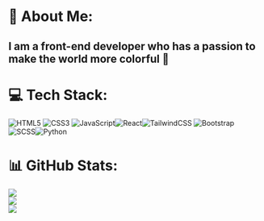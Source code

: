 
# 💫 About Me:
## I am a front-end developer who has a passion to make the world more colorful 🎨<br>


# 💻 Tech Stack:
![HTML5](https://img.shields.io/badge/html5-%23E34F26.svg?style=for-the-badge&logo=html5&logoColor=white) ![CSS3](https://img.shields.io/badge/css3-%231572B6.svg?style=for-the-badge&logo=css3&logoColor=white) ![JavaScript](https://img.shields.io/badge/javascript-%23323330.svg?style=for-the-badge&logo=javascript&logoColor=%23F7DF1E)![React](https://img.shields.io/badge/react-%2320232a.svg?style=for-the-badge&logo=react&logoColor=%2361DAFB)![TailwindCSS](https://img.shields.io/badge/tailwindcss-%2338B2AC.svg?style=for-the-badge&logo=tailwind-css&logoColor=white) 
 ![Bootstrap](https://img.shields.io/badge/bootstrap-%238511FA.svg?style=for-the-badge&logo=bootstrap&logoColor=white) ![SCSS](https://img.shields.io/badge/SCSS-%23CC6699.svg?style=for-the-badge&logo=sass&logoColor=white)![Python](https://img.shields.io/badge/python-%2314354C.svg?style=for-the-badge&logo=python&logoColor=white)
 
# 📊 GitHub Stats:
![](https://github-readme-stats.vercel.app/api?username=Moatassem5&theme=dark&hide_border=false&include_all_commits=false&count_private=false)<br/>
![](https://github-readme-streak-stats.herokuapp.com/?user=Moatassem5&theme=dark&hide_border=false)<br/>
![](https://github-readme-stats.vercel.app/api/top-langs/?username=Moatassem5&theme=dark&hide_border=false&include_all_commits=false&count_private=false&layout=compact)

 
